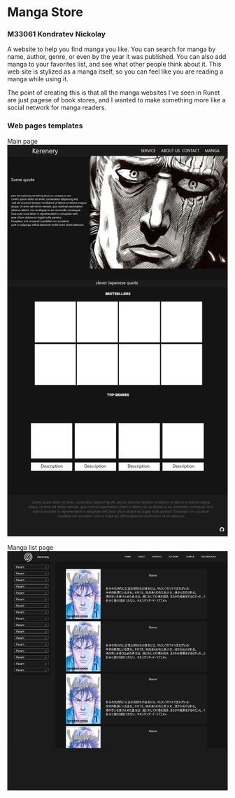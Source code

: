 # Manga Store
### M33061 Kondratev Nickolay

A website to help you find manga you like. You can search for manga by name, author, genre, or even by the year it was published. You can also add manga to your favorites list, and see what other people think about it.
This web site is stylized as a manga itself, so you can feel like you are reading a manga while using it.

The point of creating this is that all the manga websites I've seen in Runet are just pagese of book stores, and I wanted to make something more like a social network for manga readers.

### Web pages templates

Main page
![image](images/main.jpg)

Manga list page
![image](images/manga-list.jpg)
